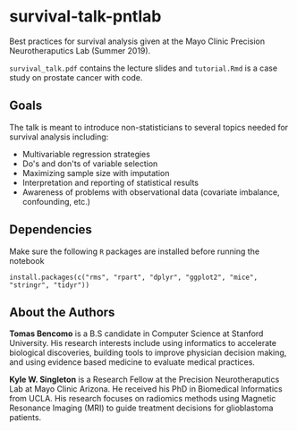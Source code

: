 # survival-talk-pntlab
Best practices for survival analysis given at the Mayo Clinic Precision Neurotheraputics Lab (Summer 2019). 

`survival_talk.pdf` contains the lecture slides and `tutorial.Rmd` is a case study on prostate cancer with code.

## Goals
The talk is meant to introduce non-statisticians to 
several topics needed for survival analysis including:
* Multivariable regression strategies
* Do's and don'ts of variable selection
* Maximizing sample size with imputation
* Interpretation and reporting of statistical results
* Awareness of problems with observational data (covariate imbalance, confounding, etc.)

## Dependencies
Make sure the following `R` packages are installed before running the notebook
```
install.packages(c("rms", "rpart", "dplyr", "ggplot2", "mice", "stringr", "tidyr"))
```

## About the Authors
**Tomas Bencomo** is a B.S candidate in Computer Science at Stanford
University. His research interests include using informatics to accelerate
biological discoveries, building tools to improve physician decision making, and 
using evidence based medicine to evaluate medical practices.

**Kyle W. Singleton** is a Research Fellow at the Precision Neurotheraputics Lab
at Mayo Clinic Arizona. He received his PhD in Biomedical Informatics from UCLA. His
research focuses on radiomics methods using Magnetic Resonance Imaging (MRI) to
guide treatment decisions for glioblastoma patients. 
